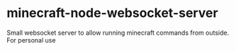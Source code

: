 # minecraft-node-websocket-server
Small websocket server to allow running minecraft commands from outside. For personal use
